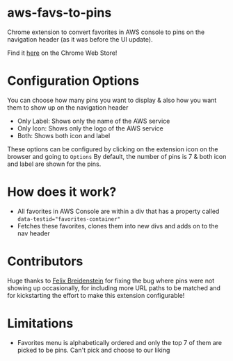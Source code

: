 # aws-favs-to-pins
Chrome extension to convert favorites in AWS console to pins on the navigation header (as it was before the UI update).

Find it [here](https://chrome.google.com/webstore/detail/aws-favorites-to-pins/ncldghmgebieadpbefcmhicjepidmnhc/) on the Chrome Web Store!

# Configuration Options
You can choose how many pins you want to display & also how you want them to show up on the navigation header
- Only Label: Shows only the name of the AWS service
- Only Icon: Shows only the logo of the AWS service
- Both: Shows both icon and label

These options can be configured by clicking on the extension icon on the browser and going to `Options`
By default, the number of pins is 7 & both icon and label are shown for the pins.

# How does it work?
- All favorites in AWS Console are within a div that has a property called `data-testid="favorites-container"`
- Fetches these favorites, clones them into new divs and adds on to the nav header

# Contributors
Huge thanks to [Felix Breidenstein](https://github.com/fleaz) for fixing the bug where pins were not showing up occasionally, for including more URL paths to be matched and for kickstarting the effort to make this extension configurable!

# Limitations
- Favorites menu is alphabetically ordered and only the top 7 of them are picked to be pins. Can't pick and choose to our liking